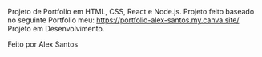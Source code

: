 Projeto de Portfolio em HTML, CSS, React e Node.js.
Projeto feito baseado no seguinte Portfolio meu: https://portfolio-alex-santos.my.canva.site/
Projeto em Desenvolvimento.

Feito por Alex Santos
